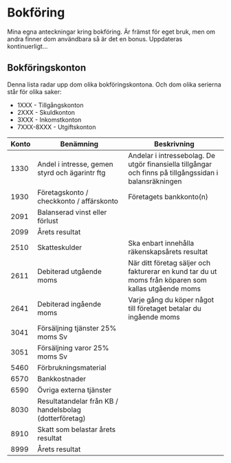 # Bokföring

Mina egna anteckningar kring bokföring. Är främst för eget bruk, men om andra finner dom användbara så är det en bonus. Uppdateras kontinuerligt...

## Bokföringskonton

Denna lista radar upp dom olika bokföringskontona. Och dom olika serierna står för olika saker:

* 1XXX - Tillgångskonton
* 2XXX - Skuldkonton
* 3XXX - Inkomstkonton
* 7XXX-8XXX - Utgiftskonton

| Konto | Benämning                                              | Beskrivning |
|-------|--------------------------------------------------------|---|
| 1330  | Andel i intresse, gemen styrd och ägarintr ftg         | Andelar i intressebolag. De utgör finansiella tillgångar och finns på tillgångssidan i balansräkningen |
| 1930  | Företagskonto / checkkonto / affärskonto               | Företagets bankkonto(n) |
| 2091  | Balanserad vinst eller förlust                         |   |
| 2099  | Årets resultat                                         |   |
| 2510  | Skatteskulder                                          | Ska enbart innehålla räkenskapsårets resultat |
| 2611  | Debiterad utgående moms                                | När ditt företag säljer och fakturerar en kund tar du ut moms från köparen som kallas utgående moms |
| 2641  | Debiterad ingående moms                                | Varje gång du köper något till företaget betalar du ingående moms |
| 3041  | Försäljning tjänster 25% moms Sv                       |   |
| 3051  | Försäljning varor 25% moms Sv                          |   |
| 5460  | Förbrukningsmaterial                                   |   |
| 6570  | Bankkostnader                                          |   |
| 6590  | Övriga externa tjänster                                |   |
| 8030  | Resultatandelar från KB / handelsbolag (dotterföretag) |   |
| 8910  | Skatt som belastar årets resultat                      |   |
| 8999  | Årets resultat                                         |   |
